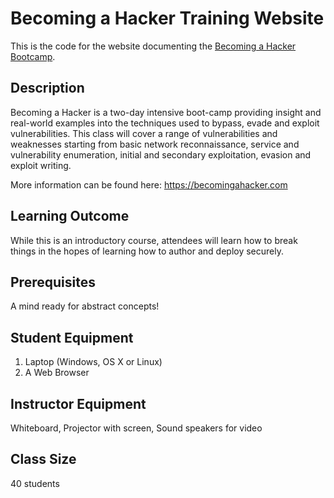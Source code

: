 # Becoming a Hacker Training Website
This is the code for the website documenting the [Becoming a Hacker Bootcamp](https://becomingahacker.com).

## Description

Becoming a Hacker is a two-day intensive boot-camp providing insight and
real-world examples into the techniques used to bypass, evade and exploit
vulnerabilities. This class will cover a range of vulnerabilities and
weaknesses starting from basic network reconnaissance, service and
vulnerability enumeration, initial and secondary exploitation, evasion and
exploit writing.

More information can be found here: https://becomingahacker.com

## Learning Outcome

While this is an introductory course, attendees will learn how to break things
in the hopes of learning how to author and deploy securely.

## Prerequisites

A mind ready for abstract concepts!

## Student Equipment

1. Laptop (Windows, OS X or Linux)
2. A Web Browser

## Instructor Equipment

Whiteboard, Projector with screen, Sound speakers for video

## Class Size

40 students

